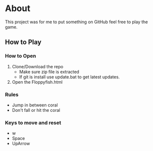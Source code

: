 # About
This project was for me to put something on GitHub feel free to play the game.
## How to Play
### How to Open
1. Clone/Download the repo
   - Make sure zip file is extracted
   - If git is install use update.bat to get latest updates.
1. Open the Floppyfish.html
### Rules
- Jump in between coral
- Don't fall or hit the coral
### Keys to move and reset
- w
- Space
- UpArrow
